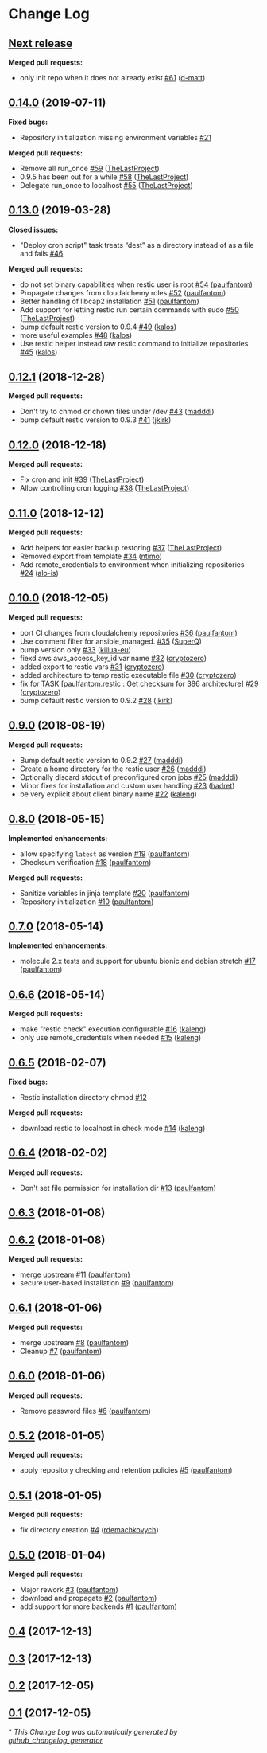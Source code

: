 # Change Log


## [**Next release**](https://galaxy.ansible.com/paulfantom/restic)

**Merged pull requests:**

- only init repo when it does not already exist [\#61](https://github.com/paulfantom/ansible-restic/pull/61) ([d-matt](https://github.com/d-matt))

## [0.14.0](https://galaxy.ansible.com/paulfantom/restic) (2019-07-11)
**Fixed bugs:**

- Repository initialization missing environment variables [\#21](https://github.com/paulfantom/ansible-restic/issues/21)

**Merged pull requests:**

- Remove all run\_once [\#59](https://github.com/paulfantom/ansible-restic/pull/59) ([TheLastProject](https://github.com/TheLastProject))
- 0.9.5 has been out for a while [\#58](https://github.com/paulfantom/ansible-restic/pull/58) ([TheLastProject](https://github.com/TheLastProject))
- Delegate run\_once to localhost [\#55](https://github.com/paulfantom/ansible-restic/pull/55) ([TheLastProject](https://github.com/TheLastProject))

## [0.13.0](https://galaxy.ansible.com/paulfantom/restic) (2019-03-28)
**Closed issues:**

- "Deploy cron script" task treats “dest” as a directory instead of as a file and fails [\#46](https://github.com/paulfantom/ansible-restic/issues/46)

**Merged pull requests:**

- do not set binary capabilities when restic user is root [\#54](https://github.com/paulfantom/ansible-restic/pull/54) ([paulfantom](https://github.com/paulfantom))
- Propagate changes from cloudalchemy roles [\#52](https://github.com/paulfantom/ansible-restic/pull/52) ([paulfantom](https://github.com/paulfantom))
- Better handling of libcap2 installation [\#51](https://github.com/paulfantom/ansible-restic/pull/51) ([paulfantom](https://github.com/paulfantom))
- Add support for letting restic run certain commands with sudo [\#50](https://github.com/paulfantom/ansible-restic/pull/50) ([TheLastProject](https://github.com/TheLastProject))
- bump default restic version to 0.9.4 [\#49](https://github.com/paulfantom/ansible-restic/pull/49) ([kalos](https://github.com/kalos))
- more useful examples [\#48](https://github.com/paulfantom/ansible-restic/pull/48) ([kalos](https://github.com/kalos))
- Use restic helper instead raw restic command to initialize repositories [\#45](https://github.com/paulfantom/ansible-restic/pull/45) ([kalos](https://github.com/kalos))

## [0.12.1](https://galaxy.ansible.com/paulfantom/restic) (2018-12-28)
**Merged pull requests:**

- Don't try to chmod or chown files under /dev [\#43](https://github.com/paulfantom/ansible-restic/pull/43) ([madddi](https://github.com/madddi))
- bump default restic version to 0.9.3 [\#41](https://github.com/paulfantom/ansible-restic/pull/41) ([jkirk](https://github.com/jkirk))

## [0.12.0](https://galaxy.ansible.com/paulfantom/restic) (2018-12-18)
**Merged pull requests:**

- Fix cron and init [\#39](https://github.com/paulfantom/ansible-restic/pull/39) ([TheLastProject](https://github.com/TheLastProject))
- Allow controlling cron logging [\#38](https://github.com/paulfantom/ansible-restic/pull/38) ([TheLastProject](https://github.com/TheLastProject))

## [0.11.0](https://galaxy.ansible.com/paulfantom/restic) (2018-12-12)
**Merged pull requests:**

- Add helpers for easier backup restoring [\#37](https://github.com/paulfantom/ansible-restic/pull/37) ([TheLastProject](https://github.com/TheLastProject))
- Removed export from template [\#34](https://github.com/paulfantom/ansible-restic/pull/34) ([ntimo](https://github.com/ntimo))
- Add remote\_credentials to environment when initializing repositories [\#24](https://github.com/paulfantom/ansible-restic/pull/24) ([alo-is](https://github.com/alo-is))

## [0.10.0](https://galaxy.ansible.com/paulfantom/restic) (2018-12-05)
**Merged pull requests:**

- port CI changes from cloudalchemy repositories [\#36](https://github.com/paulfantom/ansible-restic/pull/36) ([paulfantom](https://github.com/paulfantom))
- Use comment filter for ansible\_managed. [\#35](https://github.com/paulfantom/ansible-restic/pull/35) ([SuperQ](https://github.com/SuperQ))
- bump version only [\#33](https://github.com/paulfantom/ansible-restic/pull/33) ([killua-eu](https://github.com/killua-eu))
- fiexd aws aws\_access\_key\_id var name [\#32](https://github.com/paulfantom/ansible-restic/pull/32) ([cryptozero](https://github.com/cryptozero))
- added export to restic vars [\#31](https://github.com/paulfantom/ansible-restic/pull/31) ([cryptozero](https://github.com/cryptozero))
- added architecture to temp restic executable file [\#30](https://github.com/paulfantom/ansible-restic/pull/30) ([cryptozero](https://github.com/cryptozero))
- fix for TASK \[paulfantom.restic : Get checksum for 386 architecture\] [\#29](https://github.com/paulfantom/ansible-restic/pull/29) ([cryptozero](https://github.com/cryptozero))
- bump default restic version to 0.9.2 [\#28](https://github.com/paulfantom/ansible-restic/pull/28) ([jkirk](https://github.com/jkirk))

## [0.9.0](https://galaxy.ansible.com/paulfantom/restic) (2018-08-19)
**Merged pull requests:**

- Bump default restic version to 0.9.2 [\#27](https://github.com/paulfantom/ansible-restic/pull/27) ([madddi](https://github.com/madddi))
- Create a home directory for the restic user [\#26](https://github.com/paulfantom/ansible-restic/pull/26) ([madddi](https://github.com/madddi))
- Optionally discard stdout of preconfigured cron jobs [\#25](https://github.com/paulfantom/ansible-restic/pull/25) ([madddi](https://github.com/madddi))
- Minor fixes for installation and custom user handling [\#23](https://github.com/paulfantom/ansible-restic/pull/23) ([hadret](https://github.com/hadret))
- be very explicit about client binary name [\#22](https://github.com/paulfantom/ansible-restic/pull/22) ([kaleng](https://github.com/kaleng))

## [0.8.0](https://galaxy.ansible.com/paulfantom/restic) (2018-05-15)
**Implemented enhancements:**

- allow specifying `latest` as version [\#19](https://github.com/paulfantom/ansible-restic/pull/19) ([paulfantom](https://github.com/paulfantom))
- Checksum verification [\#18](https://github.com/paulfantom/ansible-restic/pull/18) ([paulfantom](https://github.com/paulfantom))

**Merged pull requests:**

- Sanitize variables in jinja template [\#20](https://github.com/paulfantom/ansible-restic/pull/20) ([paulfantom](https://github.com/paulfantom))
- Repository initialization [\#10](https://github.com/paulfantom/ansible-restic/pull/10) ([paulfantom](https://github.com/paulfantom))

## [0.7.0](https://galaxy.ansible.com/paulfantom/restic) (2018-05-14)
**Implemented enhancements:**

- molecule 2.x tests and support for ubuntu bionic and debian stretch [\#17](https://github.com/paulfantom/ansible-restic/pull/17) ([paulfantom](https://github.com/paulfantom))

## [0.6.6](https://galaxy.ansible.com/paulfantom/restic) (2018-05-14)
**Merged pull requests:**

- make "restic check" execution configurable [\#16](https://github.com/paulfantom/ansible-restic/pull/16) ([kaleng](https://github.com/kaleng))
- only use remote\_credentials when needed [\#15](https://github.com/paulfantom/ansible-restic/pull/15) ([kaleng](https://github.com/kaleng))

## [0.6.5](https://galaxy.ansible.com/paulfantom/restic) (2018-02-07)
**Fixed bugs:**

- Restic installation directory chmod [\#12](https://github.com/paulfantom/ansible-restic/issues/12)

**Merged pull requests:**

- download restic to localhost in check mode [\#14](https://github.com/paulfantom/ansible-restic/pull/14) ([kaleng](https://github.com/kaleng))

## [0.6.4](https://galaxy.ansible.com/paulfantom/restic) (2018-02-02)
**Merged pull requests:**

- Don't set file permission for installation dir [\#13](https://github.com/paulfantom/ansible-restic/pull/13) ([paulfantom](https://github.com/paulfantom))

## [0.6.3](https://galaxy.ansible.com/paulfantom/restic) (2018-01-08)
## [0.6.2](https://galaxy.ansible.com/paulfantom/restic) (2018-01-08)
**Merged pull requests:**

- merge upstream [\#11](https://github.com/paulfantom/ansible-restic/pull/11) ([paulfantom](https://github.com/paulfantom))
- secure user-based installation [\#9](https://github.com/paulfantom/ansible-restic/pull/9) ([paulfantom](https://github.com/paulfantom))

## [0.6.1](https://galaxy.ansible.com/paulfantom/restic) (2018-01-06)
**Merged pull requests:**

- merge upstream [\#8](https://github.com/paulfantom/ansible-restic/pull/8) ([paulfantom](https://github.com/paulfantom))
- Cleanup [\#7](https://github.com/paulfantom/ansible-restic/pull/7) ([paulfantom](https://github.com/paulfantom))

## [0.6.0](https://galaxy.ansible.com/paulfantom/restic) (2018-01-06)
**Merged pull requests:**

- Remove password files [\#6](https://github.com/paulfantom/ansible-restic/pull/6) ([paulfantom](https://github.com/paulfantom))

## [0.5.2](https://galaxy.ansible.com/paulfantom/restic) (2018-01-05)
**Merged pull requests:**

- apply repository checking and retention policies [\#5](https://github.com/paulfantom/ansible-restic/pull/5) ([paulfantom](https://github.com/paulfantom))

## [0.5.1](https://galaxy.ansible.com/paulfantom/restic) (2018-01-05)
**Merged pull requests:**

- fix directory creation [\#4](https://github.com/paulfantom/ansible-restic/pull/4) ([rdemachkovych](https://github.com/rdemachkovych))

## [0.5.0](https://galaxy.ansible.com/paulfantom/restic) (2018-01-04)
**Merged pull requests:**

- Major rework [\#3](https://github.com/paulfantom/ansible-restic/pull/3) ([paulfantom](https://github.com/paulfantom))
- download and propagate [\#2](https://github.com/paulfantom/ansible-restic/pull/2) ([paulfantom](https://github.com/paulfantom))
- add support for more backends [\#1](https://github.com/paulfantom/ansible-restic/pull/1) ([paulfantom](https://github.com/paulfantom))

## [0.4](https://galaxy.ansible.com/paulfantom/restic) (2017-12-13)
## [0.3](https://galaxy.ansible.com/paulfantom/restic) (2017-12-13)
## [0.2](https://galaxy.ansible.com/paulfantom/restic) (2017-12-05)
## [0.1](https://galaxy.ansible.com/paulfantom/restic) (2017-12-05)


\* *This Change Log was automatically generated by [github_changelog_generator](https://github.com/skywinder/Github-Changelog-Generator)*
